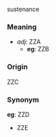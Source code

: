 sustenance
### Meaning
+ _adj_: ZZA
    + __eg__: ZZB

### Origin

ZZC

### Synonym

__eg__: ZZD

+ ZZE


